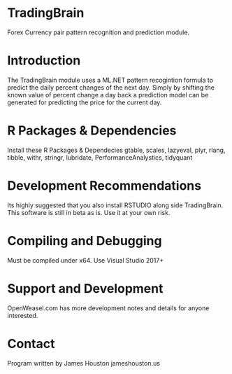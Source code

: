 # TradingBrain
Forex Currency pair pattern recognition and prediction module.
# Introduction
The TradingBrain module uses a ML.NET pattern recogintion formula to predict the daily percent changes of the next day.
Simply by shifting the known value of percent change a day back a prediction model can be generated for predicting the price for the current day.
# R Packages & Dependencies
Install these R Packages & Dependecies
gtable, scales, lazyeval, plyr, rlang, tibble, withr, stringr, lubridate, PerformanceAnalystics, tidyquant
# Development Recommendations
Its highly suggested that you also install RSTUDIO along side TradingBrain. This software is still in beta as is. Use it at your own risk.
# Compiling and Debugging
Must be compiled under x64. Use Visual Studio 2017+
# Support and Development
OpenWeasel.com has more development notes and details for anyone interested.

# Contact
Program written by James Houston
jameshouston.us

